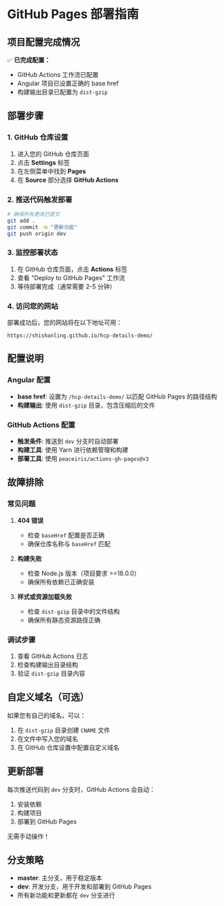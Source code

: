 # GitHub Pages 部署指南

## 项目配置完成情况

✅ **已完成配置：**
- GitHub Actions 工作流已配置
- Angular 项目已设置正确的 base href
- 构建输出目录已配置为 `dist-gzip`

## 部署步骤

### 1. GitHub 仓库设置

1. 进入您的 GitHub 仓库页面
2. 点击 **Settings** 标签
3. 在左侧菜单中找到 **Pages**
4. 在 **Source** 部分选择 **GitHub Actions**

### 2. 推送代码触发部署

```bash
# 确保所有更改已提交
git add .
git commit -m "更新功能"
git push origin dev
```

### 3. 监控部署状态

1. 在 GitHub 仓库页面，点击 **Actions** 标签
2. 查看 "Deploy to GitHub Pages" 工作流
3. 等待部署完成（通常需要 2-5 分钟）

### 4. 访问您的网站

部署成功后，您的网站将在以下地址可用：
```
https://shishanling.github.io/hcp-details-demo/
```
## 配置说明

### Angular 配置
- **base href**: 设置为 `/hcp-details-demo/` 以匹配 GitHub Pages 的路径结构
- **构建输出**: 使用 `dist-gzip` 目录，包含压缩后的文件

### GitHub Actions 配置
- **触发条件**: 推送到 `dev` 分支时自动部署
- **构建工具**: 使用 Yarn 进行依赖管理和构建
- **部署工具**: 使用 `peaceiris/actions-gh-pages@v3`

## 故障排除

### 常见问题

1. **404 错误**
   - 检查 `baseHref` 配置是否正确
   - 确保仓库名称与 `baseHref` 匹配

2. **构建失败**
   - 检查 Node.js 版本（项目要求 >=18.0.0）
   - 确保所有依赖已正确安装

3. **样式或资源加载失败**
   - 检查 `dist-gzip` 目录中的文件结构
   - 确保所有静态资源路径正确

### 调试步骤

1. 查看 GitHub Actions 日志
2. 检查构建输出目录结构
3. 验证 `dist-gzip` 目录内容

## 自定义域名（可选）

如果您有自己的域名，可以：

1. 在 `dist-gzip` 目录创建 `CNAME` 文件
2. 在文件中写入您的域名
3. 在 GitHub 仓库设置中配置自定义域名

## 更新部署

每次推送代码到 `dev` 分支时，GitHub Actions 会自动：
1. 安装依赖
2. 构建项目
3. 部署到 GitHub Pages

无需手动操作！

## 分支策略

- **master**: 主分支，用于稳定版本
- **dev**: 开发分支，用于开发和部署到 GitHub Pages
- 所有新功能和更新都在 `dev` 分支进行
